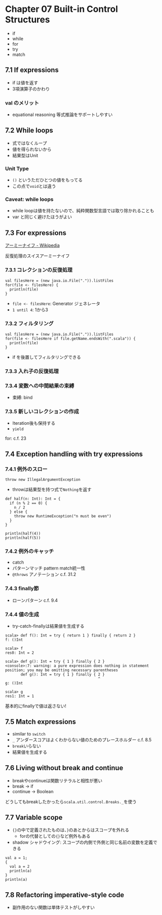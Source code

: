 Chapter 07 Built-in Control Structures
======================================

- if
- while
- for
- try
- match

7.1 If expressions
------------------
- if は値を返す
- 3項演算子のかわり

### val のメリット
- equational reasoning 等式推論をサポートしやすい

7.2 While loops
---------------
- 式ではなくループ
- 値を得られないから
- 結果型はUnit

### Unit Type
- `()` というただひとつの値をもってる
- この点で`void`とは違う

### Caveat: while loops
- while loopは値を持たないので、純粋関数型言語では取り除かれることも
- var と同じく避けたほうがよい

7.3 For expressions
-------------------
[アーミーナイフ - Wikipedia](http://ja.wikipedia.org/wiki/%E3%82%A2%E3%83%BC%E3%83%9F%E3%83%BC%E3%83%8A%E3%82%A4%E3%83%95)

反復処理のスイスアーミーナイフ

### 7.3.1 コレクションの反復処理
```
val filesHere = (new java.io.File(".")).listFiles
for(file <- filesHere) {
  println(file)
}
```

- `file <- filesHere`: Generator ジェネレータ
- `1 until 4`: 1から3

### 7.3.2 フィルタリング
```
val filesHere = (new java.io.File(".")).listFiles
for(file <- filesHere if file.getName.endsWith(".scala")) {
  println(file)
}
```

- if を後置してフィルタリングできる

### 7.3.3 入れ子の反復処理

### 7.3.4 変数への中間結果の束縛
- 束縛: bind

### 7.3.5 新しいコレクションの作成
- Iteration後も保持する
- `yield`

for: c.f. 23

7.4 Exception handling with try expressions
-------------------------------------------

### 7.4.1 例外のスロー
```
throw new IllegalArgumentException
```

- throwは結果型を持つ式で`Nothing`を返す


```
def half(n: Int): Int = {
  if (n % 2 == 0) {
    n / 2
  } else {
    throw new RuntimeException("n must be even")
  }
}

println(half(4))
println(half(5))
```

### 7.4.2 例外のキャッチ
- catch
- パターンマッチ pattern match統一性
- `@throws` アノテーション c.f. 31.2

### 7.4.3 finally節
- ローンパターン c.f. 9.4

### 7.4.4 値の生成
- try-catch-finallyは結果値を生成する

```
scala> def f(): Int = try { return 1 } finally { return 2 }
f: ()Int

scala> f
res0: Int = 2

scala> def g(): Int = try { 1 } finally { 2 }
<console>:7: warning: a pure expression does nothing in statement position; you may be omitting necessary parentheses
       def g(): Int = try { 1 } finally { 2 }
                                          ^
g: ()Int

scala> g
res1: Int = 1
```

基本的にfinallyで値は返さない!

7.5 Match expressions
---------------------
- similar to `switch`
- `_` アンダースコアはよくわからない値のためのプレースホルダー c.f. 8.5
- `break`いらない
- 結果値を生成する

7.6 Living without break and continue
-------------------------------------
- breakやcontinueは関数リテラルと相性が悪い
- break -> if
- continue -> Boolean

どうしてもbreakしたかったら`scala.util.control.Breaks._`を使う

7.7 Variable scope
------------------
- `{}`の中で定義されたものは、`}`のあとからはスコープを外れる
  - forの代替としての`{}`など例外もある
- shadow シャドウイング: スコープの内側で外側と同じ名前の変数を定義できる

```
val a = 1;
{
  val a = 2
  println(a)
}
println(a)
```

7.8 Refactoring imperative-style code
-------------------------------------
- 副作用のない関数は単体テストがしやすい
